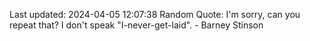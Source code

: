 Last updated: 2024-04-05 12:07:38
Random Quote: I'm sorry, can you repeat that? I don't speak "I-never-get-laid". - Barney Stinson